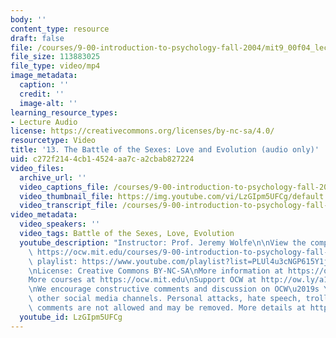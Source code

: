 ```yaml
---
body: ''
content_type: resource
draft: false
file: /courses/9-00-introduction-to-psychology-fall-2004/mit9_00f04_lec13_360p_16_9.mp4
file_size: 113883025
file_type: video/mp4
image_metadata:
  caption: ''
  credit: ''
  image-alt: ''
learning_resource_types:
- Lecture Audio
license: https://creativecommons.org/licenses/by-nc-sa/4.0/
resourcetype: Video
title: '13. The Battle of the Sexes: Love and Evolution (audio only)'
uid: c272f214-4cb1-4524-aa7c-a2cbab827224
video_files:
  archive_url: ''
  video_captions_file: /courses/9-00-introduction-to-psychology-fall-2004/mit9_00f04_lec13_captions.vtt
  video_thumbnail_file: https://img.youtube.com/vi/LzGIpm5UFCg/default.jpg
  video_transcript_file: /courses/9-00-introduction-to-psychology-fall-2004/180IN9pjwahdRtjer_LKFC28BmH-QLZ2O_transcript.pdf
video_metadata:
  video_speakers: ''
  video_tags: Battle of the Sexes, Love, Evolution
  youtube_description: "Instructor: Prof. Jeremy Wolfe\n\nView the complete course:\
    \ https://ocw.mit.edu/courses/9-00-introduction-to-psychology-fall-2004/\nYouTube\
    \ playlist: https://www.youtube.com/playlist?list=PLUl4u3cNGP615Y1j9Ok3szAH5DxhFjTHo\n\
    \nLicense: Creative Commons BY-NC-SA\nMore information at https://ocw.mit.edu/terms\n\
    More courses at https://ocw.mit.edu\nSupport OCW at http://ow.ly/a1If50zVRlQ\n\
    \nWe encourage constructive comments and discussion on OCW\u2019s YouTube and\
    \ other social media channels. Personal attacks, hate speech, trolling, and inappropriate\
    \ comments are not allowed and may be removed. More details at https://ocw.mit.edu/comments."
  youtube_id: LzGIpm5UFCg
---
```

